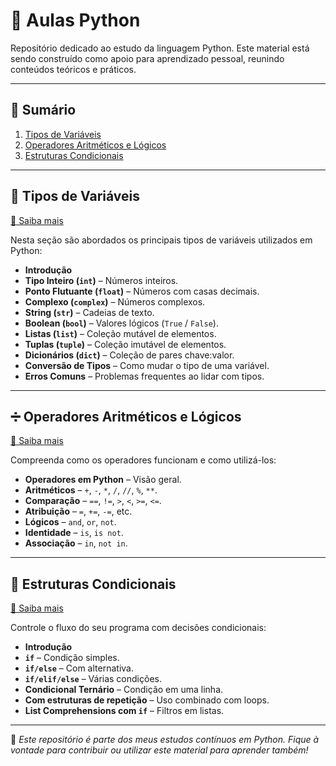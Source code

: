 # 📘 Aulas Python

Repositório dedicado ao estudo da linguagem Python. Este material está sendo construído como apoio para aprendizado pessoal, reunindo conteúdos teóricos e práticos.

---

## 📑 Sumário

1. [Tipos de Variáveis](#tipos-de-variáveis)
2. [Operadores Aritméticos e Lógicos](#operadores-aritméticos-e-lógicos)
3. [Estruturas Condicionais](#estruturas-condicionais)

---

## 🧮 Tipos de Variáveis

[🔗 Saiba mais](https://pythonacademy.com.br/blog/tipos-de-variaveis-no-python)

Nesta seção são abordados os principais tipos de variáveis utilizados em Python:

- **Introdução**
- **Tipo Inteiro (`int`)** – Números inteiros.
- **Ponto Flutuante (`float`)** – Números com casas decimais.
- **Complexo (`complex`)** – Números complexos.
- **String (`str`)** – Cadeias de texto.
- **Boolean (`bool`)** – Valores lógicos (`True` / `False`).
- **Listas (`list`)** – Coleção mutável de elementos.
- **Tuplas (`tuple`)** – Coleção imutável de elementos.
- **Dicionários (`dict`)** – Coleção de pares chave:valor.
- **Conversão de Tipos** – Como mudar o tipo de uma variável.
- **Erros Comuns** – Problemas frequentes ao lidar com tipos.

---

## ➗ Operadores Aritméticos e Lógicos

[🔗 Saiba mais](https://pythonacademy.com.br/blog/operadores-aritmeticos-e-logicos-em-python)

Compreenda como os operadores funcionam e como utilizá-los:

- **Operadores em Python** – Visão geral.
- **Aritméticos** – `+`, `-`, `*`, `/`, `//`, `%`, `**`.
- **Comparação** – `==`, `!=`, `>`, `<`, `>=`, `<=`.
- **Atribuição** – `=`, `+=`, `-=`, etc.
- **Lógicos** – `and`, `or`, `not`.
- **Identidade** – `is`, `is not`.
- **Associação** – `in`, `not in`.

---

## 🔀 Estruturas Condicionais

[🔗 Saiba mais](https://pythonacademy.com.br/blog/estruturas-condicionais-no-python)

Controle o fluxo do seu programa com decisões condicionais:

- **Introdução**
- **`if`** – Condição simples.
- **`if/else`** – Com alternativa.
- **`if/elif/else`** – Várias condições.
- **Condicional Ternário** – Condição em uma linha.
- **Com estruturas de repetição** – Uso combinado com loops.
- **List Comprehensions com `if`** – Filtros em listas.

---

📌 *Este repositório é parte dos meus estudos contínuos em Python. Fique à vontade para contribuir ou utilizar este material para aprender também!*
